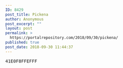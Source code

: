 ```yaml
---
ID: 8429
post_title: Pickena
author: Anonymous
post_excerpt: ""
layout: post
permalink: >
  https://portalrepository.com/2018/09/30/pickena/
published: true
post_date: 2018-09-30 11:44:37
---
```

<pre>41E0F8FFEFFF</pre>
